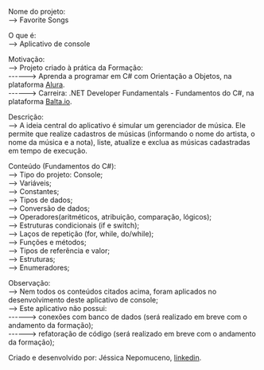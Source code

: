 Nome do projeto:<br />
--> Favorite Songs<br />

O que é:<br />
--> Aplicativo de console<br />

Motivação:<br />
--> Projeto criado à prática da Formação:<br />
------> Aprenda a programar em C# com Orientação a Objetos, na plataforma [Alura].<br />
------> Carreira: .NET Developer Fundamentals - Fundamentos do C#, na plataforma [Balta.io].<br />
    

Descrição:<br />
--> A ideia central do aplicativo é simular um gerenciador de música. Ele permite que realize cadastros de músicas (informando o nome do artista, o nome da música e a nota), liste, atualize e exclua as músicas cadastradas em tempo de execução.<br />

Conteúdo (Fundamentos do C#):<br />
--> Tipo do projeto: Console;<br />
--> Variáveis;<br />
--> Constantes;<br />
--> Tipos de dados;<br />
--> Conversão de dados;<br />
--> Operadores(aritméticos, atribuição, comparação, lógicos);<br />
--> Estruturas condicionais (if e switch);<br />
--> Laços de repetição (for, while, do/while);<br />
--> Funções e métodos;<br />
--> Tipos de referência e valor;<br />
--> Estruturas;<br />
--> Enumeradores;<br />

Observação:<br />
--> Nem todos os conteúdos citados acima, foram aplicados no desenvolvimento deste aplicativo de console;<br />
--> Este aplicativo não possui:<br />
------> conexões com banco de dados (será realizado em breve com o andamento da formação);<br />
------> refatoração de código (será realizado em breve com o andamento da formação);<br />

Criado e desenvolvido por: Jéssica Nepomuceno, [linkedin]. 

[Balta.io]: https://balta.io/carreiras/dotnet-fundamentals 
[Alura]: https://cursos.alura.com.br/formacao-c-sharp-orientacao-objetos
[linkedin]: https://www.linkedin.com/in/jessicanepomuceno/
